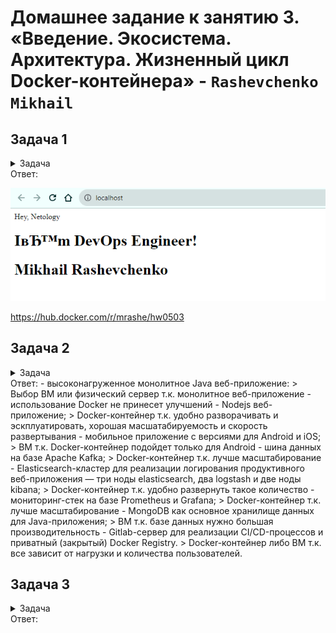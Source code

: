 # Домашнее задание к занятию 3. «Введение. Экосистема. Архитектура. Жизненный цикл Docker-контейнера» - `Rashevchenko Mikhail`

## Задача 1
<details><summary>Задача</summary>

Сценарий выполнения задачи:

- создайте свой репозиторий на https://hub.docker.com;
- выберите любой образ, который содержит веб-сервер Nginx;
- создайте свой fork образа;
- реализуйте функциональность:
запуск веб-сервера в фоне с индекс-страницей, содержащей HTML-код ниже:
```
<html>
<head>
Hey, Netology
</head>
<body>
<h1>I’m DevOps Engineer!</h1>
</body>
</html>
```

Опубликуйте созданный fork в своём репозитории и предоставьте ответ в виде ссылки на https://hub.docker.com/username_repo.    
</details>
Ответ:   

![](https://github.com/mrashevchenko/gitlab-hw/blob/hw05-virt-03/img/hw050301.png)  

https://hub.docker.com/r/mrashe/hw0503

## Задача 2
<details><summary>Задача</summary>
Посмотрите на сценарий ниже и ответьте на вопрос:
«Подходит ли в этом сценарии использование Docker-контейнеров или лучше подойдёт виртуальная машина, физическая машина? Может быть, возможны разные варианты?»

Детально опишите и обоснуйте свой выбор.


--

Сценарий:

- высоконагруженное монолитное Java веб-приложение;
- Nodejs веб-приложение;
- мобильное приложение c версиями для Android и iOS;
- шина данных на базе Apache Kafka;
- Elasticsearch-кластер для реализации логирования продуктивного веб-приложения — три ноды elasticsearch, два logstash и две ноды kibana;
- мониторинг-стек на базе Prometheus и Grafana;
- MongoDB как основное хранилище данных для Java-приложения;
- Gitlab-сервер для реализации CI/CD-процессов и приватный (закрытый) Docker Registry.   
</details>
Ответ: 
- высоконагруженное монолитное Java веб-приложение:
> Выбор ВМ или физический сервер т.к. монолитное веб-приложение - использование Docker не принесет улучшений
- Nodejs веб-приложение;
> Docker-контейнер т.к. удобно разворачивать и эскплуатировать, хорошая масшатабируемость и скорость развертывания
- мобильное приложение c версиями для Android и iOS;
> ВМ т.к. Docker-контейнер подойдет только для Android
- шина данных на базе Apache Kafka;
> Docker-контейнер т.к. лучше масштабирование
- Elasticsearch-кластер для реализации логирования продуктивного веб-приложения — три ноды elasticsearch, два logstash и две ноды kibana;
> Docker-контейнер т.к. удобно развернуть такое количество
- мониторинг-стек на базе Prometheus и Grafana;
> Docker-контейнер т.к. лучше масштабирование
- MongoDB как основное хранилище данных для Java-приложения;
> ВМ т.к. базе данных нужно большая производительность
- Gitlab-сервер для реализации CI/CD-процессов и приватный (закрытый) Docker Registry.  
> Docker-контейнер либо ВМ т.к. все зависит от нагрузки и количества пользователей.

## Задача 3
<details><summary>Задача</summary>
- Запустите первый контейнер из образа ***centos*** c любым тегом в фоновом режиме, подключив папку ```/data``` из текущей рабочей директории на хостовой машине в ```/data``` контейнера.
- Запустите второй контейнер из образа ***debian*** в фоновом режиме, подключив папку ```/data``` из текущей рабочей директории на хостовой машине в ```/data``` контейнера.
- Подключитесь к первому контейнеру с помощью ```docker exec``` и создайте текстовый файл любого содержания в ```/data```.
- Добавьте ещё один файл в папку ```/data``` на хостовой машине.
- Подключитесь во второй контейнер и отобразите листинг и содержание файлов в ```/data``` контейнера.
</details>
Ответ: 

